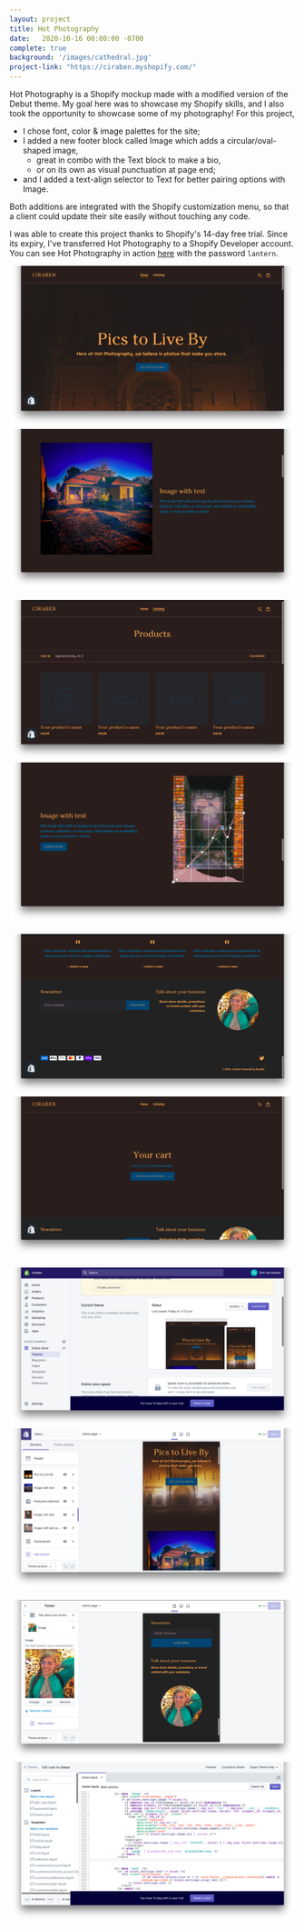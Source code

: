 ```yaml
---
layout: project
title: Hot Photography 
date:   2020-10-16 00:00:00 -0700
complete: true
background: '/images/cathedral.jpg'
project-link: "https://ciraben.myshopify.com/"
---
```


Hot Photography is a Shopify mockup made with a modified version of the Debut theme. 
My goal here was to showcase my Shopify skills, and I also took the opportunity to showcase some of my photography! For this project,

* I chose font, color & image palettes for the site;
* I added a new footer block called Image which adds a circular/oval-shaped image,
  * great in combo with the Text block to make a bio,
  * or on its own as visual punctuation at page end;
* and I added a text-align selector to Text for better pairing options with Image.

Both additions are integrated with the Shopify customization menu, so that a client could update their site easily without touching any code.

I was able to create this project thanks to Shopify's 14-day free trial. Since its expiry, I've transferred Hot Photography to a Shopify Developer account. You can see Hot Photography in action [here](https://hotphotography.myshopify.com/) with the password `lantern`. 

<div class="container border rounded py-3">
  <div class="row">
    <div class="col-md-6">
      <img class="img-fluid mw-50" src="/images/Hot-Photography/hero.png">
    </div>
    <div class="col-md-6">
      <img class="img-fluid mw-50" src="/images/Hot-Photography/photo-text.png">
    </div>
  </div>
  <br>
  <div class="row">
    <div class="col-md-6">
      <img class="img-fluid mw-50" src="/images/Hot-Photography/products.png">
    </div>
    <div class="col-md-6">
      <img class="img-fluid mw-50" src="/images/Hot-Photography/curves.png">
    </div>
  </div>
  <br>
  <div class="row">
    <div class="col-md-6">
      <img class="img-fluid mw-50" src="/images/Hot-Photography/footer.png">
    </div>
    <div class="col-md-6">
      <img class="img-fluid mw-50" src="/images/Hot-Photography/cart.png">
    </div>
  </div>
  <br>
  <div class="row">
    <div class="col-md-6">
      <img class="img-fluid mw-50" src="/images/Hot-Photography/edit-theme.png">
    </div>
    <div class="col-md-6">
      <img class="img-fluid mw-50" src="/images/Hot-Photography/mobile.png">
    </div>
  </div>
  <br>
  <div class="row">
    <div class="col-md-6">
      <img class="img-fluid mw-50" src="/images/Hot-Photography/customize-footer.png">
    </div>
    <div class="col-md-6">
      <img class="img-fluid mw-50" src="/images/Hot-Photography/block-cases.png">
    </div>
  </div>
</div>


